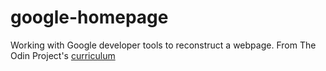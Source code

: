 # google-homepage
Working with  Google developer tools to reconstruct a webpage.
From The Odin Project's [curriculum](https://github.com/Boscardin/google-homepage.git)
